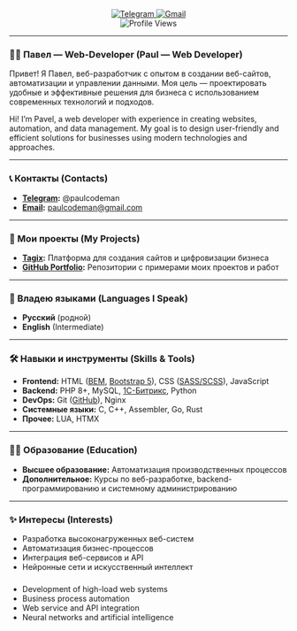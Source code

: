<div id="badges" align="center">
  <a href="https://t.me/paulcodeman" target="_blank">
    <img src="https://img.shields.io/badge/Telegram-blue?style=for-the-badge&logo=telegram&logoColor=white" alt="Telegram">
  </a>
  <a href="mailto:paulcodeman@gmail.com">
    <img src="https://img.shields.io/badge/Gmail-red?style=for-the-badge&logo=gmail&logoColor=white" alt="Gmail">
  </a>
</div>
<div id="stats" align="center">
  <img src="https://komarev.com/ghpvc/?username=paulcodeman&style=flat-square&color=blue" alt="Profile Views">
</div>

---

### :man_technologist: Павел — Web-Developer (Paul — Web Developer)  

Привет! Я Павел, веб-разработчик с опытом в создании веб-сайтов, автоматизации и управлении данными. Моя цель — проектировать удобные и эффективные решения для бизнеса с использованием современных технологий и подходов.

Hi! I’m Pavel, a web developer with experience in creating websites, automation, and data management. My goal is to design user-friendly and efficient solutions for businesses using modern technologies and approaches.

---

### :telephone_receiver: Контакты (Contacts)

- **[Telegram](https://t.me/paulcodeman):** @paulcodeman  
- **[Email](mailto:paulcodeman@gmail.com):** paulcodeman@gmail.com  

---

### :briefcase: Мои проекты (My Projects)

- **[Tagix](https://tagix.tech/):** Платформа для создания сайтов и цифровизации бизнеса  
- **[GitHub Portfolio](https://github.com/paulcodeman?tab=repositories):** Репозитории с примерами моих проектов и работ  

---

### :book: Владею языками (Languages I Speak) 

- **Русский** (родной)  
- **English** (Intermediate)  

---

### :hammer_and_wrench: Навыки и инструменты (Skills & Tools)

- **Frontend:** HTML ([BEM](https://ru.bem.info/), [Bootstrap 5](https://getbootstrap.com/)), CSS ([SASS/SCSS](https://sass-scss.ru/)), JavaScript  
- **Backend:** PHP 8+, MySQL, [1С-Битрикс](https://www.1c-bitrix.ru/), Python  
- **DevOps:** Git ([GitHub](https://github.com/)), Nginx  
- **Системные языки:** C, C++, Assembler, Go, Rust  
- **Прочее:** LUA, HTMX  

---

### :man_student: Образование (Education)

- **Высшее образование:** Автоматизация производственных процессов  
- **Дополнительное:** Курсы по веб-разработке, backend-программированию и системному администрированию  

---

### :sparkles: Интересы (Interests)

- Разработка высоконагруженных веб-систем  
- Автоматизация бизнес-процессов  
- Интеграция веб-сервисов и API  
- Нейронные сети и искусственный интеллект
###
- Development of high-load web systems  
- Business process automation  
- Web service and API integration  
- Neural networks and artificial intelligence  
